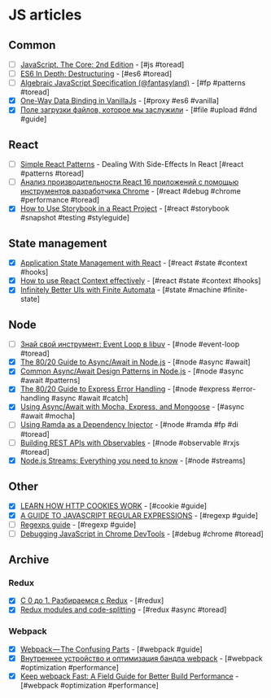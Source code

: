 # JS articles

## Common

- [ ] [JavaScript. The Core: 2nd Edition](http://dmitrysoshnikov.com/ecmascript/javascript-the-core-2nd-edition/) - [#js #toread]
- [ ] [ES6 In Depth: Destructuring](https://hacks.mozilla.org/2015/05/es6-in-depth-destructuring/) - [#es6 #toread]
- [ ] [Algebraic JavaScript Specification (@fantasyland)](https://github.com/fantasyland/fantasy-land) - [#fp #patterns #toread]
- [x] [One-Way Data Binding in VanillaJs](https://jack.ofspades.com/frameworkless-javascript-part-3-one-way-data-binding/) - [#proxy #es6 #vanilla]
- [x] [Поле загрузки файлов, которое мы заслужили](https://habr.com/post/423035/) - [#file #upload #dnd #guide]

## React

- [ ] [Simple React Patterns](https://lucasmreis.github.io/blog/simple-react-patterns/) - Dealing With Side-Effects In React [#react #patterns #toread]
- [ ] [Анализ производительности React 16 приложений с помощью инструментов разработчика Chrome](https://habrahabr.ru/company/ruvds/blog/343888/) - [#react #debug #chrome #performance #toread]
- [x] [How to Use Storybook in a React Project](https://blog.bam.tech/developper-news/use-storybook-react-project) - [#react #storybook #snapshot #testing #styleguide]

## State management

- [x] [Application State Management with React](https://kentcdodds.com/blog/application-state-management-with-react) - [#react #state #context #hooks]
- [x] [How to use React Context effectively](https://kentcdodds.com/blog/how-to-use-react-context-effectively) - [#react #state #context #hooks]
- [x] [Infinitely Better UIs with Finite Automata](http://slides.com/davidkhourshid/finite-state-machines) - [#state #machine #finite-state]

## Node

- [ ] [Знай свой инструмент: Event Loop в libuv](https://habrahabr.ru/post/336498/.com) - [#node #event-loop #toread]
- [x] [The 80/20 Guide to Async/Await in Node.js](http://thecodebarbarian.com/80-20-guide-to-async-await-in-node.js) - [#node #async #await]
- [x] [Common Async/Await Design Patterns in Node.js](http://thecodebarbarian.com/common-async-await-design-patterns-in-node.js.html) - [#node #async #await #patterns]
- [x] [The 80/20 Guide to Express Error Handling](http://thecodebarbarian.com/80-20-guide-to-express-error-handling.html) - [#node #express #error-handling #async #await #catch]
- [x] [Using Async/Await with Mocha, Express, and Mongoose](http://thecodebarbarian.com/using-async-await-with-mocha-express-and-mongoose.html) - [#async #await #mocha]
- [ ] [Using Ramda as a Dependency Injector](http://thecodebarbarian.com/using-ramda-as-a-dependency-injector) - [#node #ramda #fp #di #toread]
- [ ] [Building REST APIs with Observables](http://thecodebarbarian.com/rest-apis-with-observables.html) - [#node #observable #rxjs #toread]
- [x] [Node.js Streams: Everything you need to know](https://www.freecodecamp.org/news/node-js-streams-everything-you-need-to-know-c9141306be93/) - [#node #streams]

## Other

- [x] [LEARN HOW HTTP COOKIES WORK](https://flaviocopes.com/cookies) - [#cookie #guide]
- [x] [A GUIDE TO JAVASCRIPT REGULAR EXPRESSIONS](https://flaviocopes.com/javascript-regular-expressions/) - [#regexp #guide]
- [ ] [Regexps guide](https://developer.mozilla.org/ru/docs/Web/JavaScript/Guide/Regular_Expressions) - [#regexp #guide]
- [ ] [Debugging JavaScript in Chrome DevTools](https://developers.google.com/web/tools/chrome-devtools/javascript/) - [#debug #chrome #toread]

## Archive

### Redux

- [x] [С 0 до 1. Разбираемся с Redux](https://habrahabr.ru/post/269831/) - [#redux]
- [x] [Redux modules and code-splitting](http://nicolasgallagher.com/redux-modules-and-code-splitting/) - [#redux #async #toread]
<!-- * [ ] []() - [# #toread] -->

### Webpack

- [x] [Webpack — The Confusing Parts](https://medium.com/@rajaraodv/webpack-the-confusing-parts-58712f8fcad9) - [#webpack #guide]
- [x] [Внутреннее устройство и оптимизация бандла webpack](https://habrahabr.ru/company/jugru/blog/342842/.com) - [#webpack #optimization #performance]
- [x] [Keep webpack Fast: A Field Guide for Better Build Performance](https://slack.engineering/keep-webpack-fast-a-field-guide-for-better-build-performance-f56a5995e8f1) - [#webpack #optimization #performance]
